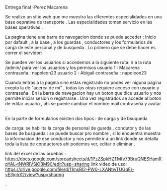 Entrega final -Perez Macarena

Se realizo un sitio web que me muestra las diferentes especialidades en una base oeprativa de transporte . 
Las especialidades toman servicio en las bases operativas . 

La pagina tiene una barra de navegacion donde se puede acceder : Inicio por dafault , a la base , a los guardas , conductores y los formularios de carga de este personal y de busqueda . 
Lo primero que se debe hacer es correr el servidor:

Se pueden ver los usuarios si accedemos a la siguiente ruta:
ir a la ruta /admin/ para ver los usuarios y los permisos 
usuario 1 : Macarena contraseña : napoleon23
usuario 2 : Abigail contraseña : napoleon23 


Cuando entras a la pagina sino estas registrado no podes ver niguna pagina exepto la de "acerca de mi" , todas las otras requiere acceso con usuario y contraseña . 
En la barra de navegacion hay un boton que dice usuario y nos permite iniciar sesion o registrarse . 
Una vez registrados se accede al boton de editar usuario , ahi se puede cambiar el nombre mail contraseña y avatar . 


En la parte de formularios existen dos tipos : de carga y de bsuqueda 

de carga: se habilita la carga de personal de guarda , condutor y de las bases 
de busqueda : se puede buscar pro nombre , si lo encuentra muestra la informacion de ese conductor y nos permite ir a un link donde se detalla toda la lista de conductores ahi podemos ver, editar o eliminar . 



link del excel de las pruebas : https://docs.google.com/spreadsheets/d/1PzZSpkHZTMfv79BruQNESHamRpYAL-tNWRlVSjO8M90/edit?usp=sharing
link video de uso: https://drive.google.com/file/d/11msBI2-PW0-LXANtwTUGqEr-vE3jqhX2/view?usp=sharing



.

